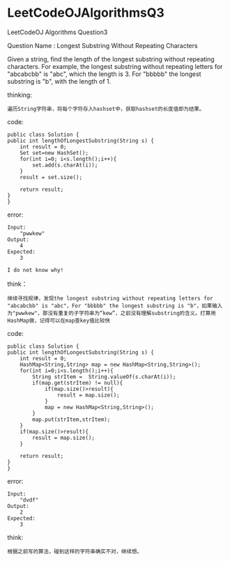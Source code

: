 # LeetCodeOJAlgorithmsQ3
LeetCodeOJ Algorithms Question3

Question Name :
Longest Substring Without Repeating Characters

Given a string, find the length of the longest substring without repeating characters. For example, the longest substring without repeating letters for "abcabcbb" is "abc", which the length is 3. For "bbbbb" the longest substring is "b", with the length of 1.
	
thinking:

	遍历String字符串，将每个字符存入hashset中，获取hashset的长度值即为结果。
	
code:
	
	public class Solution {
    public int lengthOfLongestSubstring(String s) {
        int result = 0;
        Set set=new HashSet();
        for(int i=0; i<s.length();i++){
            set.add(s.charAt(i));
        }
        result = set.size();
        
        return result;
    }
	}
	
error:

	Input:
		"pwwkew"
	Output:
		4
	Expected:
		3
		
	I do not know why!
	
think：
	
	继续寻找规律，发现the longest substring without repeating letters for "abcabcbb" is "abc"，For "bbbbb" the longest substring is "b"，如果输入为"pwwkew"，那没有重复的子字符串为“kew”，之前没有理解substring的含义。打算用HashMap做，记得可以在map查key值比较快
	
code:
	
	public class Solution {
    public int lengthOfLongestSubstring(String s) {
        int result = 0;
        HashMap<String,String> map = new HashMap<String,String>();
        for(int i=0;i<s.length();i++){
            String strItem =  String.valueOf(s.charAt(i));
            if(map.get(strItem) != null){
                if(map.size()>result){
                    result = map.size();
                }
                map = new HashMap<String,String>();
            }
            map.put(strItem,strItem);
        }
        if(map.size()>result){
            result = map.size();
        }
        
        return result;
    }
	}
	
error:
	
	Input:
		"dvdf"
	Output:
		2
	Expected:
		3
		
think:
	
	根据之前写的算法，碰到这样的字符串确实不对，继续想。


